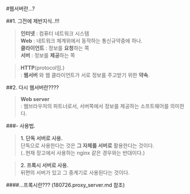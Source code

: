 #웹서버란...?

##1. 그전에 제반지식..!!!

> **인터넷** : 컴퓨터 네트워크 시스템  
> **Web** : 네트워크 체계위에서 동작하는 통신규약중에 하나.  
> **클라이언트** : 정보를 **요청**하는 쪽  
> **서버** : 정보를 **제공**하는 쪽  

> **HTTP**(protocol임.)  
 : **웹서버** 와 웹 클라이언트가 서로 정보를 주고받기 위한 **약속**.  

##2. 다시 웹서버란????
>**Web server**  
 : 웹브라우저의 파트너로서, 서버쪽에서 정보를 제공하는 소프트웨어를 의미한다.

###- 사용법.
> **1. 단독 서버로 사용.**  
> 단독으로 사용한다는 것은 **그 자체를 서버로** 활용한다는 것이다.  
(..현재 장고에서 사용하는 nginx 같은 경우와는 반대이다.)

> **2. 프록시 서버로 사용.**  
> 뒤편의 서버가 있고 그 중계기로 사용된다는 것이다.

####...프록시란??? (180726.proxy_server.md 참조)
